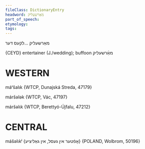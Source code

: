 ```yaml
---
fileClass: DictionaryEntry
headword: מאַרשעליק
part_of_speech: 
etymology: 
tags: 
---
```

מאַרשעליק
...לקעס
דער

{CEYD}
entertainer (J./wedding); buffoon מאַ֜רשעליק

WESTERN
========

máʳšalɩk {WTCP, Dunajská Streda, 47179}

máršələk {WTCP, Vác, 47197}

máršəlɩk {WTCP, Berettyó-Újfalu, 47212}

CENTRAL
========

mášəlɩkʲ {אָפֿטער אין געסל, אין גאַליציע} {POLAND, Wolbrom, 50196}